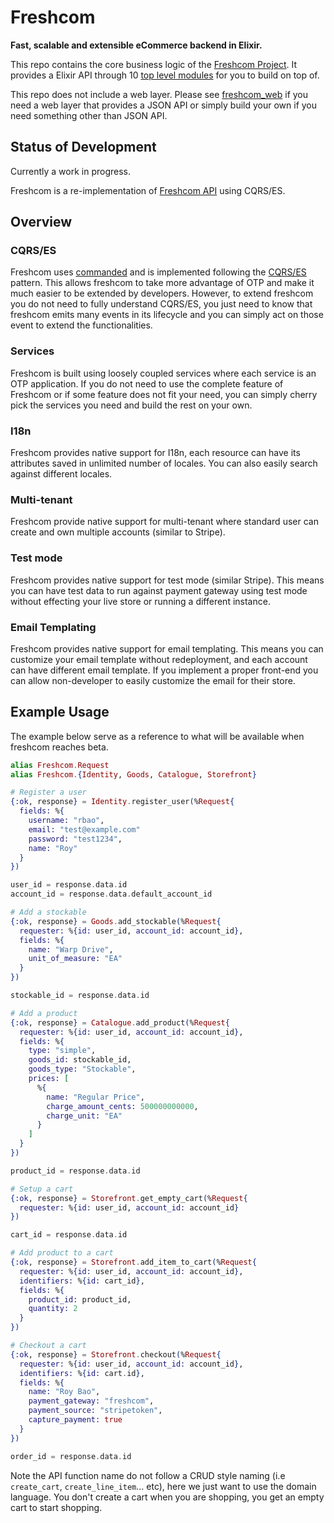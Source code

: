 # Freshcom

**Fast, scalable and extensible eCommerce backend in Elixir.**

This repo contains the core business logic of the [Freshcom Project](https://github.com/freshcom/freshcom). It provides a Elixir API through 10 [top level modules](https://github.com/freshcom/freshcom) for you to build on top of.

This repo does not include a web layer. Please see [freshcom_web](https://github.com/freshcom/freshcom_web) if you need a web layer that provides a JSON API or simply build your own if you need something other than JSON API.

## Status of Development

Currently a work in progress.

Freshcom is a re-implementation of [Freshcom API](https://github.com/freshcom/freshcom-api) using CQRS/ES.

## Overview

### CQRS/ES

Freshcom uses [commanded](https://github.com/commanded/commanded) and is implemented following the [CQRS/ES](http://cqrs.nu/Faq) pattern. This allows freshcom to take more advantage of OTP and make it much easier to be extended by developers. However, to extend freshcom you do not need to fully understand CQRS/ES, you just need to know that freshcom emits many events in its lifecycle and you can simply act on those event to extend the functionalities.

### Services

Freshcom is built using loosely coupled services where each service is an OTP application. If you do not need to use the complete feature of Freshcom or if some feature does not fit your need, you can simply cherry pick the services you need and build the rest on your own.

### I18n

Freshcom provides native support for I18n, each resource can have its attributes saved in unlimited number of locales. You can also easily search against different locales.

### Multi-tenant

Freshcom provide native support for multi-tenant where standard user can create and own multiple accounts (similar to Stripe).

### Test mode

Freshcom provides native support for test mode (similar Stripe). This means you can have test data to run against payment gateway using test mode without effecting your live store or running a different instance.

### Email Templating

Freshcom provides native support for email templating. This means you can customize your email template without redeployment, and each account can have different email template. If you implement a proper front-end you can allow non-developer to easily customize the email for their store.

## Example Usage
The example below serve as a reference to what will be available when freshcom reaches beta. 

```elixir
alias Freshcom.Request
alias Freshcom.{Identity, Goods, Catalogue, Storefront}

# Register a user
{:ok, response} = Identity.register_user(%Request{
  fields: %{
    username: "rbao",
    email: "test@example.com"
    password: "test1234",
    name: "Roy"
  }
})

user_id = response.data.id
account_id = response.data.default_account_id

# Add a stockable
{:ok, response} = Goods.add_stockable(%Request{
  requester: %{id: user_id, account_id: account_id},
  fields: %{
    name: "Warp Drive",
    unit_of_measure: "EA"
  }
})

stockable_id = response.data.id

# Add a product
{:ok, response} = Catalogue.add_product(%Request{
  requester: %{id: user_id, account_id: account_id},
  fields: %{
    type: "simple",
    goods_id: stockable_id,
    goods_type: "Stockable",
    prices: [
      %{
        name: "Regular Price",
        charge_amount_cents: 500000000000,
        charge_unit: "EA"
      }
    ]
  }
})

product_id = response.data.id

# Setup a cart
{:ok, response} = Storefront.get_empty_cart(%Request{
  requester: %{id: user_id, account_id: account_id}
})

cart_id = response.data.id

# Add product to a cart
{:ok, response} = Storefront.add_item_to_cart(%Request{
  requester: %{id: user_id, account_id: account_id},
  identifiers: %{id: cart_id},
  fields: %{
    product_id: product_id,
    quantity: 2
  }
})

# Checkout a cart
{:ok, response} = Storefront.checkout(%Request{
  requester: %{id: user_id, account_id: account_id},
  identifiers: %{id: cart.id},
  fields: %{
    name: "Roy Bao",
    payment_gateway: "freshcom",
    payment_source: "stripetoken",
    capture_payment: true
  }
})

order_id = response.data.id
```

Note the API function name do not follow a CRUD style naming (i.e `create_cart`, `create_line_item`... etc), here we just want to use the domain language. You don't create a cart when you are shopping, you get an empty cart to start shopping.
